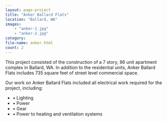 ```yaml
---
layout: page-project
title: "Anker Ballard Flats"
location: "Ballard, WA"
images: 
    - "anker-1.jpg"
    - "anker-2.jpg"
category:
file-name: anker.html
count: 2
---
```



This project consisted of the construction of a 7 story, 86 unit apartment complex in Ballard, WA. In addition to the residential units, Anker Ballard Flats includes 735 square feet of street level commercial space.

Our work on Anker Ballard Flats included all electrical work required for the project, including:

- &#8226; Lighting
- &#8226; Power
- &#8226; Gear
- &#8226; Power to heating and ventilation systems